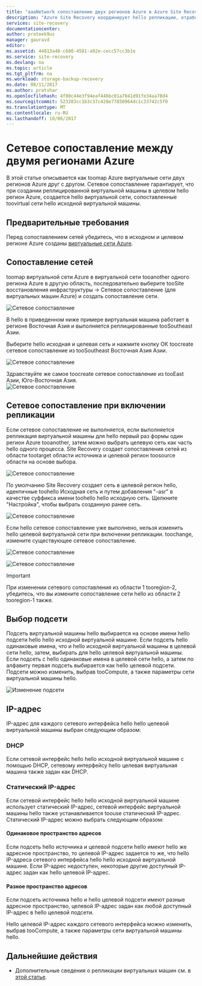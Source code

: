 ```yaml
---
title: "aaaNetwork сопоставление двух регионов Azure в Azure Site Recovery | Документы Microsoft"
description: "Azure Site Recovery координирует hello репликации, отработки отказа и восстановления виртуальных машин и физических серверов. Дополнительные сведения о tooAzure отработки отказа или вторичный центр обработки данных."
services: site-recovery
documentationcenter: 
author: prateek9us
manager: gauravd
editor: 
ms.assetid: 44813a48-c680-4581-a92e-cecc57cc3b1e
ms.service: site-recovery
ms.devlang: na
ms.topic: article
ms.tgt_pltfrm: na
ms.workload: storage-backup-recovery
ms.date: 08/11/2017
ms.author: pratshar
ms.openlocfilehash: 4f80c44e3f94eaf446bc01a7041d91fe34aa78d4
ms.sourcegitcommit: 523283cc1b3c37c428e77850964dc1c33742c5f0
ms.translationtype: MT
ms.contentlocale: ru-RU
ms.lasthandoff: 10/06/2017
---
```

# <a name="network-mapping-between-two-azure-regions"></a>Сетевое сопоставление между двумя регионами Azure


В этой статье описывается как toomap Azure виртуальные сети двух регионов Azure друг с другом. Сетевое сопоставление гарантирует, что при создании реплицированной виртуальной машины в целевом hello регион Azure, создается hello виртуальной сети, сопоставленные toovirtual сети hello исходной виртуальной машины.  

## <a name="prerequisites"></a>Предварительные требования
Перед сопоставлением сетей убедитесь, что в исходном и целевом регионе Azure созданы [виртуальные сети Azure](../virtual-network/virtual-networks-overview.md).

## <a name="map-networks"></a>Сопоставление сетей

toomap виртуальной сети Azure в виртуальной сети tooanother одного региона Azure в другую область, последовательно выберите tooSite восстановления инфраструктуры -> Сетевое сопоставление (для виртуальных машин Azure) и создать сопоставление сети.

![Сетевое сопоставление](./media/site-recovery-network-mapping-azure-to-azure/network-mapping1.png)


В hello в приведенном ниже примере виртуальная машина работает в регионе Восточная Азия и выполняется реплицированные tooSoutheast Азии.

Выберите hello исходная и целевая сеть и нажмите кнопку ОК toocreate сетевое сопоставление из tooSoutheast Восточная Азия Азии.

![Сетевое сопоставление](./media/site-recovery-network-mapping-azure-to-azure/network-mapping2.png)


Здравствуйте же самое toocreate сетевое сопоставление из tooEast Азии, Юго-Восточная Азия.  
![Сетевое сопоставление](./media/site-recovery-network-mapping-azure-to-azure/network-mapping3.png)


## <a name="mapping-network-when-enabling-replication"></a>Сетевое сопоставление при включении репликации

Если сетевое сопоставление не выполняется, если выполняется репликация виртуальной машины для hello первый раз формы один регион Azure tooanother, затем можно выбрать целевую сеть как часть hello одного процесса. Site Recovery создает сопоставления сетей из области tootarget области источника и целевой регион toosource области на основе выбора.   

![Сетевое сопоставление](./media/site-recovery-network-mapping-azure-to-azure/network-mapping4.png)

По умолчанию Site Recovery создает сеть в целевой регион hello, идентичные toohello Исходная сеть и путем добавления "-asr" в качестве суффикса имени toohello hello исходную сеть. Щелкните "Настройка", чтобы выбрать созданную ранее сеть.

![Сетевое сопоставление](./media/site-recovery-network-mapping-azure-to-azure/network-mapping5.png)


Если hello сетевое сопоставление уже выполнено, нельзя изменить hello целевой виртуальной сети при включении репликации. toochange, измените существующее сетевое сопоставление.  

![Сетевое сопоставление](./media/site-recovery-network-mapping-azure-to-azure/network-mapping6.png)

![Сетевое сопоставление](./media/site-recovery-network-mapping-azure-to-azure/modify-network-mapping.png)

> [!IMPORTANT]
> При изменении сетевого сопоставления из области 1 tooregion-2, убедитесь, что вы измените сопоставление сети hello из области 2 tooregion-1 также.
>
>


## <a name="subnet-selection"></a>Выбор подсети
Подсеть виртуальной машины hello выбирается на основе имени hello подсети hello hello исходной виртуальной машине. Если подсеть hello одинаковые имена, что и hello исходной виртуальной машины в целевой сети hello, затем, выбирать для hello целевой виртуальной машины. Если подсеть с hello одинаковые имена в целевой сети hello, а затем по алфавиту первая подсеть выбирается как hello целевой подсети. Подсети можно изменить, выбрав tooCompute, а также параметры сети виртуальной машины hello.

![Изменение подсети](./media/site-recovery-network-mapping-azure-to-azure/modify-subnet.png)


## <a name="ip-address"></a>IP-адрес

IP-адрес для каждого сетевого интерфейса hello hello целевой виртуальной машины выбран следующим образом:

### <a name="dhcp"></a>DHCP
Если сетевой интерфейс hello hello исходной виртуальной машине с помощью DHCP, сетевому интерфейсу hello целевая виртуальная машина также задан как DHCP.

### <a name="static-ip"></a>Статический IP-адрес
Если сетевой интерфейс hello hello исходной виртуальной машине использует статический IP-адрес, сетевой интерфейс виртуальной машины hello также устанавливается toouse статический IP-адрес. Статический IP-адрес можно выбрать следующим образом:

#### <a name="same-address-space"></a>Одинаковое пространство адресов

Если подсеть hello источника и целевой подсети hello имеют hello же адресное пространство, то целевой IP-адрес задается то же, что hello IP-адреса сетевого интерфейса hello hello исходной виртуальной машине. Если IP-адрес недоступен, некоторые другие доступный IP-адрес задан как hello целевой IP-адрес.

#### <a name="different-address-space"></a>Разное пространство адресов

Если подсеть источника hello и hello целевой подсети имеют разные адресное пространство, целевой IP-адрес задан как любой доступный IP-адрес в hello целевой подсети.

Hello целевой IP-адрес каждого сетевого интерфейса можно изменить, выбрав tooCompute, а также параметры сети виртуальной машины hello.

## <a name="next-steps"></a>Дальнейшие действия

- Дополнительные сведения о репликации виртуальных машин см. в [этой статье](site-recovery-azure-to-azure-networking-guidance.md).
